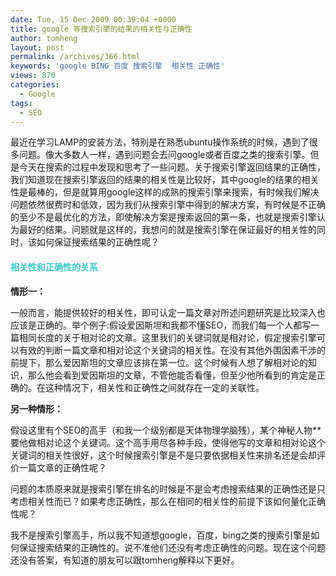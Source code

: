 ```yaml
---
date: Tue, 15 Dec 2009 00:39:04 +0000
title: google 等搜索引擎的结果的相关性与正确性
author: tomheng
layout: post
permalink: /archives/366.html
keywords: 'google BING 百度 搜索引擎  相关性 正确性'
views: 870
categories:
  - Google
tags:
  - SEO
---
```

最近在学习LAMP的安装方法，特别是在熟悉ubuntu操作系统的时候，遇到了很多问题。像大多数人一样，遇到问题会去问google或者百度之类的搜索引擎。但是今天在搜索的过程中发现和思考了一些问题。关于搜索引擎返回结果的正确性，我们知道现在搜索引擎返回的结果的相关性是比较好，其中google的结果的相关性是最棒的，但是就算用google这样的成熟的搜索引擎来搜索，有时候我们解决问题依然很费时和低效，因为我们从搜索引擎中得到的解决方案，有时候是不正确的至少不是最优化的方法，即使解决方案是搜索返回的第一条，也就是搜索引擎认为最好的结果。问题就是这样的，我想问的就是搜索引擎在保证最好的相关性的同时，该如何保证搜索结果的正确性呢？

#### <span style="color: #33cccc;">相关性和正确性的关系</span>

**情形一：**

一般而言，能提供较好的相关性，即可认定一篇文章对所述问题研究是比较深入也应该是正确的。举个例子:假设爱因斯坦和我都不懂SEO，而我们每一个人都写一篇相同长度的关于相对论的文章。这里我们的关键词就是相对论，假定搜索引擎可以有效的判断一篇文章和相对论这个关键词的相关性。在没有其他外围因素干涉的前提下，那么爱因斯坦的文章应该排在第一位。这个时候有人想了解相对论的知识，那么他会看到爱因斯坦的文章，不管他能否看懂，但至少他所看到的肯定是正确的。在这种情况下，相关性和正确性之间就存在一定的关联性。

**另一种情形：**

假设这里有个SEO的高手（和我一个级别都是天体物理学脑残），某个神秘人物**要他做相对论这个关键词。这个高手用尽各种手段，使得他写的文章和相对论这个关键词的相关性很好，这个时候搜索引擎是不是只要依据相关性来排名还是会却评价一篇文章的正确性呢？

问题的本质原来就是搜索引擎在排名的时候是不是会考虑搜索结果的正确性还是只考虑相关性而已？如果考虑正确性，那么在相同的相关性的前提下该如何量化正确性呢？

我不是搜索引擎高手，所以我不知道想google，百度，bing之类的搜索引擎是如何保证搜索结果的正确性的。说不准他们还没有考虑正确性的问题。现在这个问题还没有答案，有知道的朋友可以跟tomheng解释以下更好。
